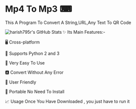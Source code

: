 
# Mp4 To Mp3 ⌨
This A Program To Convert A String,URL,Any Text To QR Code

<img align="left" alt="harish795r's GitHub Stats" src="https://raw.githubusercontent.com/harish795r/Mp4-To-Mp3/master/fdvdfvfd.png">

✨ Its Main Features:-

🖥️ Cross-platform

🐍 Supports Python 2 and 3

📝 Very Easy To Use

🅰️ Convert Without Any Error

🌈 User Friendly

🔧 Portable No Need To Install

📈 Usage Once You Have Downloaded , you just have to run it




